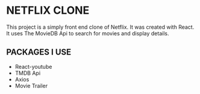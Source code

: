 # NETFLIX CLONE

This project is a simply front end clone of Netflix. It was created with React. It uses The MovieDB Api to search for movies and display details.

## PACKAGES I USE

* React-youtube
* TMDB Api
* Axios
* Movie Trailer

